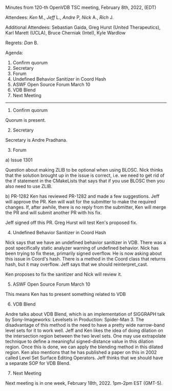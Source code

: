 Minutes from 120-th OpenVDB TSC meeting, February 8th, 2022, (EDT)

Attendees: *Ken* M., *Jeff* L., *Andre* P, *Nick* A., *Rich* J.

Additional Attendees: Sebastian Gaida, Greg Hurst (United Therapeutics), Karl
Marett (UCLA), Bruce Cherniak (Intel), Kyle Wardlow

Regrets: *Dan* B.

Agenda:

1) Confirm quorum
2) Secretary
3) Forum
4) Undefined Behavior Sanitizer in Coord Hash
5) ASWF Open Source Forum March 10
6) VDB Blend
7) Next Meeting

--------------------

1) Confirm quorum

Quorum is present.

2) Secretary

Secretary is Andre Pradhana.

3) Forum

a) Issue 1301

Question about making ZLIB to be optional when using BLOSC. Nick thinks that
the solution brought up in the issue is correct, i.e. we need to get rid of
the if statement in the CMakeLists that says that if you use BLOSC then you
also need to use ZLIB.

b) PR-1282
Ken has reviewed PR-1282 and made a few suggestions. Jeff will approve the PR.
Ken will wait for the submitter to make the required changes. If, after awhile,
there is no reply from the submitter, Ken will merge the PR and will submit
another PR with his fix.

Jeff signed off this PR. Greg Hurst will test Ken's proposed fix.

4) Undefined Behavior Sanitizer in Coord Hash

Nick says that we have an undefined behavior sanitizer in VDB. There was a post
specifically static analyzer warning of undefined behavior. Nick has been trying
to fix these, primarily signed overflow. He is now asking about this issue in
Coord's hash. There is a method in the Coord class that returns hash, but it may
overflow. Jeff says that we should reinterpret_cast.

Ken proposes to fix the sanitizer and Nick will review it.

5) ASWF Open Source Forum March 10

This means Ken has to present something related to VDB

6) VDB Blend

Andre talks about VDB Blend, which is an implementation of SIGGRAPH talk by
Sony-Imageworks: Levelsets in Production: Spider-Man 3. The disadvantage of this
method is the need to have a pretty wide narrow-band level sets for it to work well.
Jeff and Ken likes the idea of doing dilation on the intersection region between
the two level sets. One may use extrapolate technique to define a meaningful
signed-distance value in this dilation region. Once this is done, we can apply
the blending method in this dilated region. Ken also mentions that he has published
a paper on this in 2002 called Level Set Surface Editing Operators. Jeff thinks that
we should have a separate SOP for VDB Blend.

7) Next Meeting

Next meeting is in one week, February 18th, 2022. 1pm-2pm EST (GMT-5).